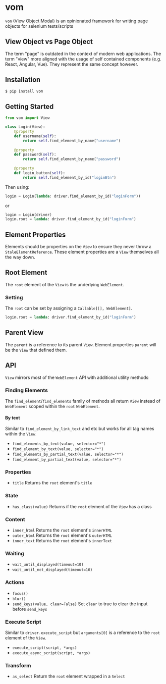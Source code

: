 # vom

`vom` (View Object Modal) is an opinionated framework for writing page objects for selenium tests/scripts

## View Object vs Page Object

The term "page" is outdated in the context of modern web applications. The term "view" more aligned with the usage of self contained components (e.g. React, Angular, Vue). They represent the same concept however.

## Installation

```bash
$ pip install vom
```

## Getting Started

```python
from vom import View

class Login(View):
    @property
    def username(self):
        return self.find_element_by_name("username")
    
    @property
    def password(self):
        return self.find_element_by_name("password")
    
    @property
    def login_button(self):
        return self.find_element_by_id("loginBtn")
```

Then using:

```python
login = Login(lambda: driver.find_element_by_id("loginForm"))
```

or

```python
login = Login(driver)
login.root = lambda: driver.find_element_by_id("loginForm")
```

## Element Properties

Elements should be properties on the `View` to ensure they never throw a `StaleElementReference`. These element properties are a `View` themselves all the way down.

## Root Element

The `root` element of the `View` is the underlying `WebElement`.

### Setting

The `root` can be set by assigning a `Callable[[], WebElement]`.

```python
login.root = lambda: driver.find_element_by_id("loginForm")
```

## Parent View

The `parent` is a reference to its parent `View`. Element properties `parent` will be the `View` that defined them.

## API

`View` mirrors most of the `WebElement` API with additional utility methods:

### Finding Elements

The `find_element`/`find_elements` family of methods all return `View` instead of `WebElement` scoped within the `root` `WebElement`.

#### By text

Similar to `find_element_by_link_text` and etc but works for all tag names within the `View`.

- `find_elements_by_text(value, selector="*")`
- `find_element_by_text(value, selector="*")`
- `find_elements_by_partial_text(value, selector="*")`
- `find_element_by_partial_text(value, selector="*")`

### Properties

- `title` Returns the `root` element's `title`

### State

- `has_class(value)` Returns if the `root` element of the `View` has a class

### Content

- `inner_html` Returns the `root` element's `innerHTML`
- `outer_html` Returns the `root` element's `outerHTML`
- `inner_text` Returns the `root` element's `innerText`

### Waiting

- `wait_until_displayed(timeout=10)`
- `wait_until_not_displayed(timeout=10)`

### Actions

- `focus()`
- `blur()`
- `send_keys(value, clear=False)` Set `clear` to true to clear the input before `send_keys`

### Execute Script

Similar to `driver.execute_script` but `arguments[0]` is a reference to the `root` element of the `View`.

- `execute_script(script, *args)`
- `execute_async_script(script, *args)`

### Transform

- `as_select` Return the `root` element wrapped in a `Select`